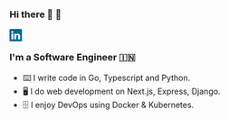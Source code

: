 ### Hi there 👋 :drum:
<a href="https://www.linkedin.com/in/adharshmk96/">
  <img align="left" alt="Linkedin" width="22px" src="https://raw.githubusercontent.com/adharshmk96/adharshmk96/main/icons/linkedin.svg" />
</a>

<br />

### I'm a Software Engineer :india:

- :keyboard: I write code in Go, Typescript and Python.
- :desktop_computer: I do web development on Next.js, Express, Django.
- :file_cabinet: I enjoy DevOps using Docker & Kubernetes.


<!--
**adharshmk96/adharshmk96** is a ✨ _special_ ✨ repository because its `README.md` (this file) appears on your GitHub profile.

Here are some ideas to get you started:

- 🔭 I’m currently working on ...
- 🌱 I’m currently learning ...
- 👯 I’m looking to collaborate on ...
- 🤔 I’m looking for help with ...
- 💬 Ask me about ...
- 📫 How to reach me: ...
- 😄 Pronouns: ...
- ⚡ Fun fact: ...
-->
